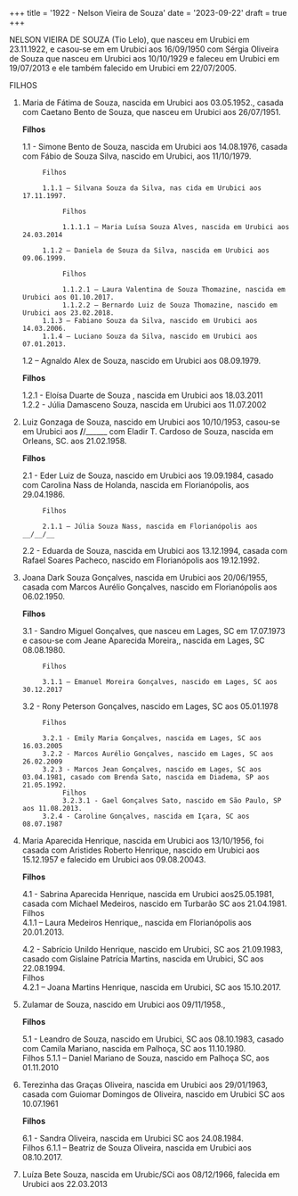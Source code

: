 +++
title = '1922 - Nelson Vieira de Souza'
date = '2023-09-22'
draft = true
+++

NELSON VIEIRA DE SOUZA (Tio Lelo), que nasceu em Urubici em 23.11.1922, e casou-se em em Urubici aos 16/09/1950 com Sérgia Oliveira de Souza que nasceu em Urubici aos 10/10/1929 e faleceu em Urubici em 19/07/2013 e ele também falecido em Urubici em 22/07/2005.

FILHOS

1. Maria de Fátima de Souza, nascida em Urubici aos 03.05.1952., casada com Caetano Bento de Souza, que nasceu em Urubici aos 26/07/1951.

	**Filhos**

    1.1 - Simone Bento de Souza, nascida em Urubici aos 14.08.1976, casada com Fábio de Souza Silva, nascido em Urubici, aos 11/10/1979.  

			Filhos

			1.1.1 – Silvana Souza da Silva, nas cida em Urubici aos 17.11.1997.  

				 Filhos

				 1.1.1.1 – Maria Luísa Souza Alves, nascida em Urubici aos 24.03.2014  

			1.1.2 – Daniela de Souza da Silva, nascida em Urubici aos 09.06.1999.  

				 Filhos

				 1.1.2.1 – Laura Valentina de Souza Thomazine, nascida em Urubici aos 01.10.2017.  
				 1.1.2.2 – Bernardo Luiz de Souza Thomazine, nascido em Urubici aos 23.02.2018.  
			1.1.3 – Fabiano Souza da Silva, nascido em Urubici aos 14.03.2006.  
			1.1.4 – Luciano Souza da Silva, nascido em Urubici aos 07.01.2013.  


	1.2 – Agnaldo Alex de Souza, nascido em Urubici aos 08.09.1979.  

	**Filhos**

    1.2.1 - Eloísa Duarte de Souza , nascida em Urubici aos 18.03.2011  
	1.2.2 - Júlia Damasceno Souza, nascida em Urubici aos 11.07.2002  

2. Luiz Gonzaga de Souza, nascido em Urubici aos 10/10/1953, casou-se em Urubici aos __/__/______ com Eladir T. Cardoso de Souza, nascida em Orleans, SC. aos 21.02.1958.

	**Filhos**

    2.1 - Eder Luiz de Souza, nascido em Urubici aos 19.09.1984, casado com Carolina Nass de Holanda, nascida em Florianópolis, aos 29.04.1986.  

			Filhos

			2.1.1 – Júlia Souza Nass, nascida em Florianópolis aos __/__/__  


	2.2 - Eduarda de Souza, nascida em Urubici aos 13.12.1994, casada com Rafael Soares Pacheco, nascido em Florianópolis aos 19.12.1992.  


3. Joana Dark Souza Gonçalves, nascida em Urubici aos 20/06/1955, casada com Marcos Aurélio Gonçalves, nascido em Florianópolis aos 06.02.1950.

	**Filhos**

    3.1 - Sandro Miguel Gonçalves, que nasceu em Lages, SC em 17.07.1973 e casou-se com Jeane Aparecida Moreira,, nascida em Lages, SC 08.08.1980.  

			Filhos

			3.1.1 – Emanuel Moreira Gonçalves, nascido em Lages, SC aos 30.12.2017

	3.2 - Rony Peterson Gonçalves, nascido em Lages, SC aos 05.01.1978  

			Filhos

			3.2.1 - Emily Maria Gonçalves, nascida em Lages, SC aos 16.03.2005
			3.2.2 - Marcos Aurélio Gonçalves, nascido em Lages, SC aos 26.02.2009
			3.2.3 - Marcos Jean Gonçalves, nascido em Lages, SC aos 03.04.1981, casado com Brenda Sato, nascida em Diadema, SP aos 21.05.1992.
				 Filhos
				 3.2.3.1 - Gael Gonçalves Sato, nascido em São Paulo, SP aos 11.08.2013.
			3.2.4 - Caroline Gonçalves, nascida em Içara, SC aos 08.07.1987


4. Maria Aparecida Henrique, nascida em Urubici aos 13/10/1956, foi casada com Aristides Roberto Henrique, nascido em Urubici aos 15.12.1957 e falecido em Urubici aos 09.08.20043.

	**Filhos**

    4.1 - Sabrina Aparecida Henrique, nascida em Urubici aos25.05.1981, casada com Michael Medeiros, nascido em Turbarão SC aos 21.04.1981.  
			Filhos  
			4.1.1 – Laura Medeiros Henrique,, nascida em Florianópolis aos 20.01.2013.  

	4.2 - Sabrício Unildo Henrique, nascido em Urubici, SC aos 21.09.1983, casado com Gislaine Patrícia Martins, nascida em Urubici, SC aos 22.08.1994.  
			Filhos  
			4.2.1 – Joana Martins Henrique, nascida em Urubici, SC aos 15.10.2017.  

5. Zulamar de Souza, nascido em Urubici aos 09/11/1958.,

	**Filhos**

    5.1 - Leandro de Souza, nascido em Urubici, SC aos 08.10.1983, casado com Camila Mariano, nascida em Palhoça, SC aos 11.10.1980.  
			Filhos
			5.1.1 – Daniel Mariano de Souza, nascido em Palhoça SC, aos 01.11.2010

6. Terezinha das Graças Oliveira, nascida em Urubici aos 29/01/1963, casada com Guiomar Domingos de Oliveira, nascido em Urubici SC aos 10.07.1961  

	**Filhos**

    6.1 - Sandra Oliveira, nascida em Urubici SC aos 24.08.1984.  
			Filhos
			6.1.1 – Beatriz de Souza Oliveira, nascida em Urubici aos 08.10.2017.

7. Luíza Bete Souza, nascida em Urubic/SCi aos 08/12/1966, falecida em Urubici aos 22.03.2013

